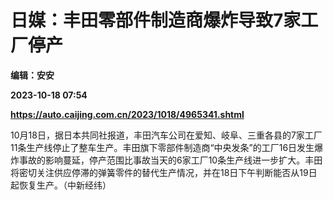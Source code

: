 # 日媒：丰田零部件制造商爆炸导致7家工厂停产
**编辑：安安**

**2023-10-18 07:54**

**https://auto.caijing.com.cn/2023/1018/4965341.shtml**

10月18日，据日本共同社报道，丰田汽车公司在爱知、岐阜、三重各县的7家工厂11条生产线停止了整车生产。丰田旗下零部件制造商“中央发条”的工厂16日发生爆炸事故的影响蔓延，停产范围比事故当天的6家工厂10条生产线进一步扩大。丰田将密切关注供应停滞的弹簧零件的替代生产情况，并在18日下午判断能否从19日起恢复生产。（中新经纬）